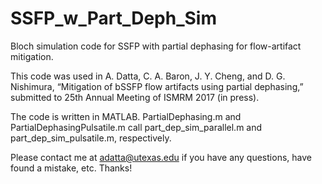 # SSFP_w_Part_Deph_Sim
Bloch simulation code for SSFP with partial dephasing for flow-artifact mitigation.

This code was used in 
A. Datta, C. A. Baron, J. Y. Cheng, and D. G. Nishimura, “Mitigation of bSSFP flow artifacts using partial dephasing,” submitted to 25th Annual Meeting of ISMRM 2017 (in press).

The code is written in MATLAB.  PartialDephasing.m and PartialDephasingPulsatile.m call part_dep_sim_parallel.m and part_dep_sim_pulsatile.m, respectively.

Please contact me at adatta@utexas.edu if you have any questions, have found a mistake, etc.  Thanks!
